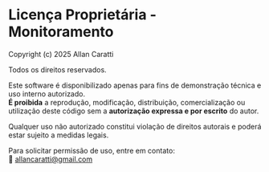 # Licença Proprietária - Monitoramento

Copyright (c) 2025 Allan Caratti

Todos os direitos reservados.

Este software é disponibilizado apenas para fins de demonstração técnica e uso interno autorizado.  
**É proibida** a reprodução, modificação, distribuição, comercialização ou utilização deste código sem a **autorização expressa e por escrito** do autor.

Qualquer uso não autorizado constitui violação de direitos autorais e poderá estar sujeito a medidas legais.

Para solicitar permissão de uso, entre em contato:  
📧 allancaratti@gmail.com
